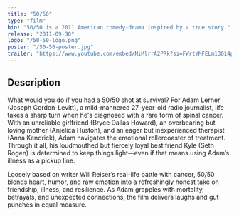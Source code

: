```yaml
---
title: "50/50"
type: "film"
bio: "50/50 is a 2011 American comedy-drama inspired by a true story."
release: "2011-09-30"
logo: "/50-50-logo.png"
poster: "/50-50-poster.jpg"
trailer: "https://www.youtube.com/embed/MiMlrrA2PRk?si=FWrtYMFELm13O14p"
---
```


## Description
What would you do if you had a 50/50 shot at survival? For Adam Lerner (Joseph Gordon-Levitt), a mild-mannered 27-year-old radio journalist, life takes a sharp turn when he's diagnosed with a rare form of spinal cancer. With an unreliable girlfriend (Bryce Dallas Howard), an overbearing but loving mother (Anjelica Huston), and an eager but inexperienced therapist (Anna Kendrick), Adam navigates the emotional rollercoaster of treatment. Through it all, his loudmouthed but fiercely loyal best friend Kyle (Seth Rogen) is determined to keep things light—even if that means using Adam’s illness as a pickup line.

Loosely based on writer Will Reiser’s real-life battle with cancer, 50/50 blends heart, humor, and raw emotion into a refreshingly honest take on friendship, illness, and resilience. As Adam grapples with mortality, betrayals, and unexpected connections, the film delivers laughs and gut punches in equal measure.
